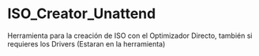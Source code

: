 # ISO_Creator_Unattend
Herramienta para la creación de ISO con el Optimizador Directo, también si requieres los Drivers (Estaran en la herramienta)
